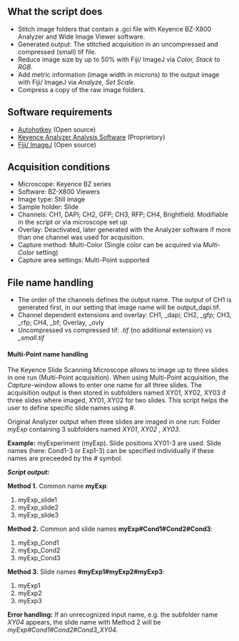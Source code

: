 ## What the script does ##

* Stitch image folders that contain a .gci file with Keyence BZ-X800 Analyzer and Wide Image Viewer software.
* Generated output: The stitched acquisition in an uncompressed and compressed (small) tif file. 
* Reduce image size by up to 50% with Fiji/ ImageJ via _Color, Stack to RGB_.
* Add metric information (image width in microns) to the output image with Fiji/ ImageJ via _Analyze, Set Scale_.
* Compress a copy of the raw image folders.

## Software requirements ##

* [Autohotkey](https://www.autohotkey.com/) (Open source) 
* [Keyence Analyzer Analysis Software](https://www.keyence.com/landing/microscope/lp_fluorescence.jsp) (Proprietory)
* [Fiji/ ImageJ](https://imagej.net/Fiji) (Open source)

## Acquisition conditions ##

* Microscope: Keyence BZ series
* Software: BZ-X800 Viewers
* Image type: Still image
* Sample holder: Slide
* Channels: CH1, DAPI; CH2, GFP; CH3, RFP; CH4, Brightfield. Modifiable in the script or via microscope set up
* Overlay: Deactivated, later generated with the Analyzer software if more than one channel was used for acquisition.
* Capture method: Multi-Color (Single color can be acquired via _Multi-Color_ setting)
* Capture area settings: Multi-Point supported


## File name handling ##

* The order of the channels defines the output name. The output of CH1 is generated first, in our setting that image name will be output_dapi.tif.
* Channel dependent extensions and overlay: CH1, \_dapi; CH2, \_gfp; CH3, \_rfp; CH4, \_bf; Overlay, \_ovly
* Uncompressed vs compressed tif: _.tif_ (no additional extension) vs _\_small.tif_

#### Multi-Point name handling #### 

The Keyence Slide Scanning Microscope allows to image up to three slides in one run (Multi-Point acquisition).
When using Multi-Point acquisition, the _Capture_-window allows to enter one name for all three slides. The acquisition output is then stored in subfolders named XY01, XY02, XY03 if three slides where imaged, XY01, XY02 for two slides.
This script helps the user to define specific slide names using _#_.  

Original Analyzer output when three slides are imaged in one run:
Folder _myExp_ containing 3 subfolders named _XY01_, _XY02_ , _XY03_.

____Example:____ 
myExperiment (myExp). Slide positions XY01-3 are used. Slide names (here: Cond1-3 or Exp1-3) can be specified individually if these names are preceeded by the _#_ symbol.

___Script output:___

__Method 1.__ Common name __myExp__:
1. myExp\_slide1
2. myExp\_slide2
3. myExp\_slide3

__Method 2.__ Common and slide names __myExp#Cond1#Cond2#Cond3__:
1. myExp\_Cond1
2. myExp\_Cond2
3. myExp\_Cond3

__Method 3.__ Slide names __#myExp1#myExp2#myExp3__:
1. myExp1
2. myExp2
3. myExp3

__Error handling:__ If an unrecognized input name, e.g. the subfolder name _XY04_ appears, the slide name with Method 2 will be _myExp#Cond1#Cond2#Cond3\_XY04_.















